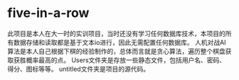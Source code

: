 # five-in-a-row
此项目是本人在大一时的实训项目，当时还没有学习任何数据库技术，本项目的所有数据存储和读取都是基于文本io进行，因此无需配置任何数据库。
人机对战AI算法是本人自己根据下棋的经验制作的，总体而言就是贪心算法，遍历整个棋盘获取获胜概率最高的点。
Users文件夹是存放一些静态文件，包括用户名、密码、得分、图标等等。
untitled文件夹是项目的源代码。
